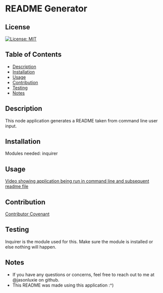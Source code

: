 
  # README Generator
  ## License
  [![License: MIT](https://img.shields.io/badge/License-MIT-yellow.svg)](https://opensource.org/licenses/MIT)

  ## Table of Contents
  * [Description](#Description)
  * [Installation](#Installation)
  * [Usage](#Usage)
  * [Contribution](#Contribution)
  * [Testing](#Testing)
  * [Notes](#Notes)
  ## Description
  This node application generates a README taken from command line user input.

  ## Installation
  Modules needed: inquirer

  ## Usage 
  [Video showing application being run in command line and subsequent readme file]()

  ## Contribution
  [Contributor Covenant](https://www.contributor-covenant.org/)

  ## Testing
  Inquirer is the module used for this. Make sure the module is installed or else nothing will happen.

  ## Notes
  * If you have any questions or concerns, feel free to reach out to me at @jasonluxie on github.
  * This README was made using this application :^)
